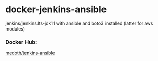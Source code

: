 # docker-jenkins-ansible

jenkins/jenkins:lts-jdk11 with ansible and boto3 installed (latter for aws modules)

### Docker Hub:

[medoth/jenkins-ansible](https://hub.docker.com/repository/docker/medoth/jenkins-ansible)

